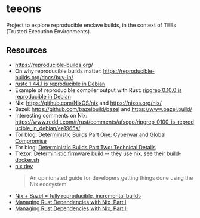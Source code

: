 # teeons
Project to explore reproducible enclave builds, in the context of TEEs (Trusted Execution Environments).

## Resources
* https://reproducible-builds.org/
* On why reproducible builds matter: https://reproducible-builds.org/docs/buy-in/
* [rustc 1.44.1 is reproducible in Debian](https://www.reddit.com/r/rust/comments/i4ij47/rustc_1441_is_reproducible_in_debian/)
* Example of reproducible compiler output with Rust: [ripgrep 0.10.0 is reproducible in Debian](https://www.reddit.com/r/rust/comments/afscgo/ripgrep_0100_is_reproducible_in_debian/)
* Nix: https://github.com/NixOS/nix and https://nixos.org/nix/
* Bazel: https://github.com/bazelbuild/bazel and https://www.bazel.build/
* Interesting comments on Nix: https://www.reddit.com/r/rust/comments/afscgo/ripgrep_0100_is_reproducible_in_debian/ee1965s/
* Tor blog: [Deterministic Builds Part One: Cyberwar and Global Compromise](https://blog.torproject.org/deterministic-builds-part-one-cyberwar-and-global-compromise)
* Tor blog: [Deterministic Builds Part Two: Technical Details](https://blog.torproject.org/deterministic-builds-part-two-technical-details)
* Trezor: [Deterministic firmware build](https://wiki.trezor.io/Developers_guide:Deterministic_firmware_build) -- they use nix, see their [build-docker.sh](https://github.com/trezor/trezor-firmware/blob/master/build-docker.sh)
* [nix.dev](https://nix.dev/index.html)
  > An opinionated guide for developers getting things done using the Nix ecosystem.
* [Nix + Bazel = fully reproducible, incremental builds](https://www.tweag.io/blog/2018-03-15-bazel-nix/)
* [Managing Rust Dependencies with Nix, Part I](https://hadean.com/blog/managing-rust-dependencies-with-nix-part-i/)
* [Managing Rust Dependencies with Nix, Part II](https://hadean.com/blog/managing-rust-dependencies-with-nix-part-ii/)

